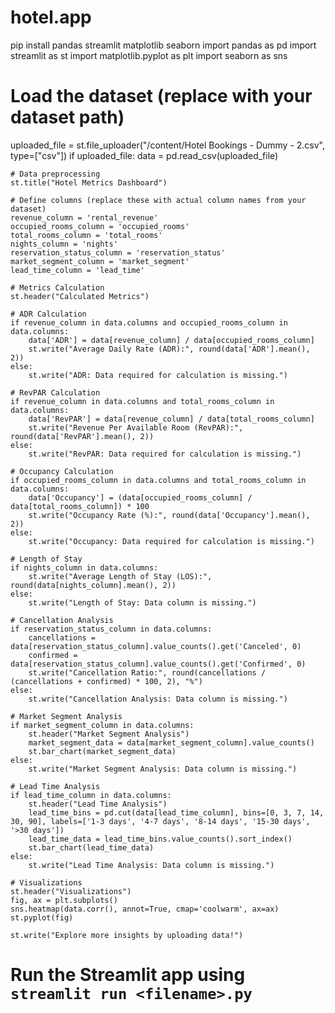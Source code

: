 # hotel.app
pip install pandas streamlit matplotlib seaborn
import pandas as pd
import streamlit as st
import matplotlib.pyplot as plt
import seaborn as sns

# Load the dataset (replace with your dataset path)
uploaded_file = st.file_uploader("/content/Hotel Bookings - Dummy - 2.csv", type=["csv"])
if uploaded_file:
    data = pd.read_csv(uploaded_file)

    # Data preprocessing
    st.title("Hotel Metrics Dashboard")
    
    # Define columns (replace these with actual column names from your dataset)
    revenue_column = 'rental_revenue'
    occupied_rooms_column = 'occupied_rooms'
    total_rooms_column = 'total_rooms'
    nights_column = 'nights'
    reservation_status_column = 'reservation_status'
    market_segment_column = 'market_segment'
    lead_time_column = 'lead_time'

    # Metrics Calculation
    st.header("Calculated Metrics")

    # ADR Calculation
    if revenue_column in data.columns and occupied_rooms_column in data.columns:
        data['ADR'] = data[revenue_column] / data[occupied_rooms_column]
        st.write("Average Daily Rate (ADR):", round(data['ADR'].mean(), 2))
    else:
        st.write("ADR: Data required for calculation is missing.")

    # RevPAR Calculation
    if revenue_column in data.columns and total_rooms_column in data.columns:
        data['RevPAR'] = data[revenue_column] / data[total_rooms_column]
        st.write("Revenue Per Available Room (RevPAR):", round(data['RevPAR'].mean(), 2))
    else:
        st.write("RevPAR: Data required for calculation is missing.")

    # Occupancy Calculation
    if occupied_rooms_column in data.columns and total_rooms_column in data.columns:
        data['Occupancy'] = (data[occupied_rooms_column] / data[total_rooms_column]) * 100
        st.write("Occupancy Rate (%):", round(data['Occupancy'].mean(), 2))
    else:
        st.write("Occupancy: Data required for calculation is missing.")

    # Length of Stay
    if nights_column in data.columns:
        st.write("Average Length of Stay (LOS):", round(data[nights_column].mean(), 2))
    else:
        st.write("Length of Stay: Data column is missing.")

    # Cancellation Analysis
    if reservation_status_column in data.columns:
        cancellations = data[reservation_status_column].value_counts().get('Canceled', 0)
        confirmed = data[reservation_status_column].value_counts().get('Confirmed', 0)
        st.write("Cancellation Ratio:", round(cancellations / (cancellations + confirmed) * 100, 2), "%")
    else:
        st.write("Cancellation Analysis: Data column is missing.")

    # Market Segment Analysis
    if market_segment_column in data.columns:
        st.header("Market Segment Analysis")
        market_segment_data = data[market_segment_column].value_counts()
        st.bar_chart(market_segment_data)
    else:
        st.write("Market Segment Analysis: Data column is missing.")

    # Lead Time Analysis
    if lead_time_column in data.columns:
        st.header("Lead Time Analysis")
        lead_time_bins = pd.cut(data[lead_time_column], bins=[0, 3, 7, 14, 30, 90], labels=['1-3 days', '4-7 days', '8-14 days', '15-30 days', '>30 days'])
        lead_time_data = lead_time_bins.value_counts().sort_index()
        st.bar_chart(lead_time_data)
    else:
        st.write("Lead Time Analysis: Data column is missing.")

    # Visualizations
    st.header("Visualizations")
    fig, ax = plt.subplots()
    sns.heatmap(data.corr(), annot=True, cmap='coolwarm', ax=ax)
    st.pyplot(fig)

    st.write("Explore more insights by uploading data!")

# Run the Streamlit app using `streamlit run <filename>.py`
